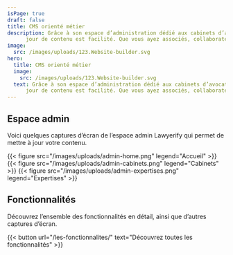 ```yaml
---
isPage: true
draft: false
title: CMS orienté métier
description: Grâce à son espace d’administration dédié aux cabinets d’avocats, la mise à
      jour de contenu est facilité. Que vous ayez associés, collaborateurs…
image:
  src: /images/uploads/123.Website-builder.svg
hero:
  title: CMS orienté métier
  image:
    src: /images/uploads/123.Website-builder.svg
  text: Grâce à son espace d’administration dédié aux cabinets d’avocats, la mise à
      jour de contenu est facilité. Que vous ayez associés, collaborateurs…
---
```


## Espace admin
Voici quelques captures d’écran de l’espace admin Lawyerify qui permet de mettre à jour votre contenu.

{{< figure src="/images/uploads/admin-home.png" legend="Accueil" >}}
{{< figure src="/images/uploads/admin-cabinets.png" legend="Cabinets" >}}
{{< figure src="/images/uploads/admin-expertises.png" legend="Expertises" >}}

## Fonctionnalités
Découvrez l’ensemble des fonctionnalités en détail, ainsi que d’autres captures d’écran.

{{< button url="/les-fonctionnalites/" text="Découvrez toutes les fonctionnalités" >}}

